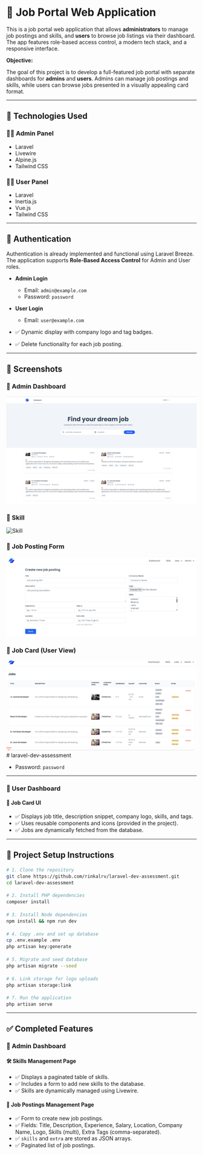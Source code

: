 # 💼 Job Portal Web Application

This is a job portal web application that allows **administrators** to manage job postings and skills, and **users** to browse job listings via their dashboard. The app features role-based access control, a modern tech stack, and a responsive interface.

**Objective:**

The goal of this project is to develop a full-featured job portal with separate dashboards for **admins** and **users**. Admins can manage job postings and skills, while users can browse jobs presented in a visually appealing card format.


---

## 🧱 Technologies Used

### 👨‍💼 Admin Panel
- Laravel
- Livewire
- Alpine.js
- Tailwind CSS

### 👨‍💻 User Panel
- Laravel
- Inertia.js
- Vue.js
- Tailwind CSS

---

## 🔐 Authentication

Authentication is already implemented and functional using Laravel Breeze.  
The application supports **Role-Based Access Control** for Admin and User roles.

- **Admin Login**
  - Email: `admin@example.com`
  - Password: `password`

- **User Login**
  - Email: `user@example.com`
- ✅ Dynamic display with company logo and tag badges.
- ✅ Delete functionality for each job posting.

----

## 📸 Screenshots

### 🧭 Admin Dashboard
![Admin Dashboard](screenshots/dashboard.png)

### 📝 Skill
![Skill](screenshots/skill-list.png)

### 📝 Job Posting Form
![Job Posting Form](screenshots/job-form.png)

### 🧾 Job Card (User View)
![Job Card List](screenshots/job-list.png)
#   l a r a v e l - d e v - a s s e s s m e n t 
 
 
  - Password: `password`

---

### 🔹 User Dashboard

#### 🧾 Job Card UI
- ✅ Displays job title, description snippet, company logo, skills, and tags.
- ✅ Uses reusable components and icons (provided in the project).
- ✅ Jobs are dynamically fetched from the database.

---

## 📁 Project Setup Instructions

```bash
# 1. Clone the repository
git clone https://github.com/rinkalrv/laravel-dev-assessment.git                            
cd laravel-dev-assessment

# 2. Install PHP dependencies
composer install

# 3. Install Node dependencies
npm install && npm run dev

# 4. Copy .env and set up database
cp .env.example .env
php artisan key:generate

# 5. Migrate and seed database
php artisan migrate --seed

# 6. Link storage for logo uploads
php artisan storage:link

# 7. Run the application
php artisan serve

```
----

## ✅ Completed Features

### 🔹 Admin Dashboard

#### 🛠 Skills Management Page
- ✅ Displays a paginated table of skills.
- ✅ Includes a form to add new skills to the database.
- ✅ Skills are dynamically managed using Livewire.

#### 📄 Job Postings Management Page
- ✅ Form to create new job postings.
- ✅ Fields: Title, Description, Experience, Salary, Location, Company Name, Logo, Skills (multi), Extra Tags (comma-separated).
- ✅ `skills` and `extra` are stored as JSON arrays.
- ✅ Paginated list of job postings.